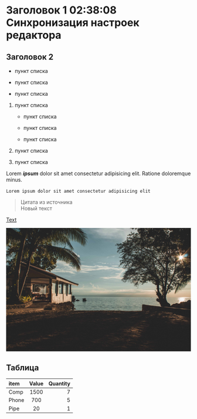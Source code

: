 # Заголовок 1 02:38:08 Синхронизация настроек редактора

## Заголовок 2

- пункт списка

* пункт списка

- пункт списка

1. пункт списка

   - пункт списка

   - пункт списка

   - пункт списка

2. пункт списка
3. пункт списка

Lorem **_ipsum_** dolor sit amet consectetur adipisicing elit. Ratione doloremque minus.

```
Lorem ipsum dolor sit amet consectetur adipisicing elit
```

> Цитата из источника  
> Новый текст

[Text](https://github.com/)

![picture](img/3.jpg)

## Таблица

| item  | Value | Quantity |
| :---- | :---: | -------: |
| Comp  | 1500  |        7 |
| Phone |  700  |        5 |
| Pipe  |  20   |        1 |

